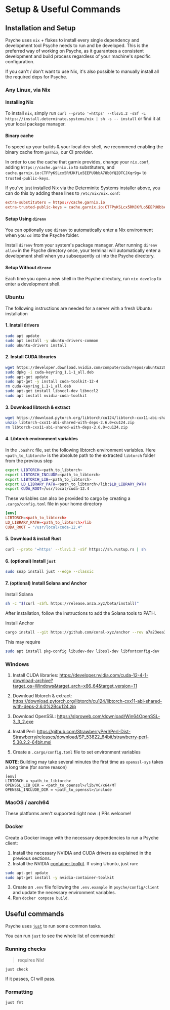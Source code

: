 # Setup & Useful Commands

## Installation and Setup

Psyche uses `nix` + flakes to install every single dependency and development tool Psyche needs to run and be developed.
This is the preferred way of working on Psyche, as it guarantees a consistent development and build process regardless of your machine's specific configuration.

If you can't / don't want to use Nix, it's also possible to manually install all the required deps for Psyche.

### Any Linux, via Nix

#### Installing Nix

To install `nix`, simply run `curl --proto '=https' --tlsv1.2 -sSf -L https://install.determinate.systems/nix | sh -s -- install` or find it at your local package manager.

#### Binary cache

To speed up your builds & your local dev shell, we recommend enabling the binary cache from `garnix`, our CI provider.

In order to use the cache that garnix provides, change your `nix.conf`, adding `https://cache.garnix.io` to substituters, and `cache.garnix.io:CTFPyKSLcx5RMJKfLo5EEPUObbA78b0YQ2DTCJXqr9g=` to `trusted-public-keys`.

If you've just installed Nix via the Determinite Systems installer above, you can do this by adding these lines to `/etc/nix/nix.conf`:

```conf
extra-substituters = https://cache.garnix.io
extra-trusted-public-keys = cache.garnix.io:CTFPyKSLcx5RMJKfLo5EEPUObbA78b0YQ2DTCJXqr9g=
```

#### Setup Using `direnv`

You can optionally use `direnv` to automatically enter a Nix environment when you `cd` into the Psyche folder.

Install `direnv` from your system's package manager.
After running `direnv allow` in the Psyche directory once, your terminal will automatically enter a development shell when you subsequently `cd` into the Psyche directory.

#### Setup Without `direnv`

Each time you open a new shell in the Psyche directory, run `nix develop` to enter a development shell.

### Ubuntu

The following instructions are needed for a server with a fresh Ubuntu installation

#### 1. Install drivers

```bash
sudo apt update
sudo apt install -y ubuntu-drivers-common
sudo ubuntu-drivers install
```

#### 2. Install CUDA libraries

```bash
wget https://developer.download.nvidia.com/compute/cuda/repos/ubuntu2204/x86_64/cuda-keyring_1.1-1_all.deb
sudo dpkg -i cuda-keyring_1.1-1_all.deb
sudo apt-get update
sudo apt-get -y install cuda-toolkit-12-4
rm cuda-keyring_1.1-1_all.deb
sudo apt-get install libnccl-dev libnccl2
sudo apt install nvidia-cuda-toolkit
```

#### 3. Download libtorch & extract

```bash
wget https://download.pytorch.org/libtorch/cu124/libtorch-cxx11-abi-shared-with-deps-2.6.0%2Bcu124.zip
unzip libtorch-cxx11-abi-shared-with-deps-2.6.0+cu124.zip
rm libtorch-cxx11-abi-shared-with-deps-2.6.0+cu124.zip
```

#### 4. Libtorch environment variables

In the `.bashrc` file, set the following libtorch environment variables. Here `<path_to_libtorch>` is the absolute path to the extracted `libtorch` folder from the previous step

```bash
export LIBTORCH=<path_to_libtorch>
export LIBTORCH_INCLUDE=<path_to_libtorch>
export LIBTORCH_LIB=<path_to_libtorch>
export LD_LIBRARY_PATH=<path_to_libtorch>/lib:$LD_LIBRARY_PATH
export CUDA_ROOT=/usr/local/cuda-12.4
```

These variables can also be provided to cargo by creating a `.cargo/config.toml` file in your home directory

```toml
[env]
LIBTORCH=<path_to_libtorch>
LD_LIBRARY_PATH=<path_to_libtorch>/lib
CUDA_ROOT = "/usr/local/cuda-12.4"
```

#### 5. Download & install Rust

```bash
curl --proto '=https' --tlsv1.2 -sSf https://sh.rustup.rs | sh
```

#### 6. (optional) Install `just`

```bash
sudo snap install just --edge --classic
```

#### 7. (optional) Install Solana and Anchor

Install Solana

```bash
sh -c "$(curl -sSfL https://release.anza.xyz/beta/install)"
```

After installation, follow the instructions to add the Solana tools to PATH.

Install Anchor

```bash
cargo install --git https://github.com/coral-xyz/anchor --rev a7a23eea308440a9fa9cb79cee7bddd30ab163d5 anchor-cli
```

This may require

```bash
sudo apt install pkg-config libudev-dev libssl-dev libfontconfig-dev
```

### Windows

1. Install CUDA libraries: https://developer.nvidia.com/cuda-12-4-1-download-archive?target_os=Windows&target_arch=x86_64&target_version=11

2. Download libtorch & extract: https://download.pytorch.org/libtorch/cu124/libtorch-cxx11-abi-shared-with-deps-2.6.0%2Bcu124.zip

3. Download OpenSSL: https://slproweb.com/download/Win64OpenSSL-3_3_2.exe

4. Install Perl: https://github.com/StrawberryPerl/Perl-Dist-Strawberry/releases/download/SP_53822_64bit/strawberry-perl-5.38.2.2-64bit.msi

5. Create a `.cargo/config.toml` file to set environment variables

**NOTE**: Building may take several minutes the first time as `openssl-sys` takes a long time (for some reason)

```
[env]
LIBTORCH = <path_to_libtorch>
OPENSSL_LIB_DIR = <path_to_openssl>/lib/VC/x64/MT
OPENSSL_INCLUDE_DIR = <path_to_openssl>/include
```

### MacOS / aarch64

These platforms aren't supported right now :(
PRs welcome!

### Docker

Create a Docker image with the necessary dependencies to run a Psyche client:

1. Install the necessary NVIDIA and CUDA drivers as explained in the previous sections.
2. Install the NVIDIA [container toolkit](https://docs.nvidia.com/datacenter/cloud-native/container-toolkit/latest/install-guide.html). If using Ubuntu, just run:

```bash
sudo apt-get update
sudo apt-get install -y nvidia-container-toolkit
```

3. Create an `.env` file following the `.env.example` in `psyche/config/client` and update the necessary environment variables.
4. Run `docker compose build`.

## Useful commands

Psyche uses [`just`](https://github.com/casey/just) to run some common tasks.

You can run `just` to see the whole list of commands!

### Running checks

> requires Nix!

```bash
just check
```

If it passes, CI will pass.

### Formatting

```bash
just fmt
```

